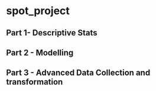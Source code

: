 # spot_project

## Part 1- Descriptive Stats


## Part 2 - Modelling


## Part 3 - Advanced Data Collection and transformation
